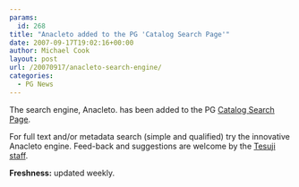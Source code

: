 ```yaml
---
params:
  id: 268
title: "Anacleto added to the PG 'Catalog Search Page'"
date: 2007-09-17T19:02:16+00:00
author: Michael Cook
layout: post
url: /20070917/anacleto-search-engine/
categories:
  - PG News
---
```

The search engine, Anacleto. has been added to the PG <a href="http://www.gutenberg.org/catalog/#anacleto" class="external text" title="http://www.gutenberg.org/catalog/#anacleto" rel="nofollow">Catalog Search Page</a>.

For full text and/or metadata search (simple and qualified) try the innovative Anacleto engine. Feed-back and suggestions are welcome by the <a href="http://www.tesuji.eu/#contact" target="_blank">Tesuji staff</a>.

**Freshness:** updated weekly.

